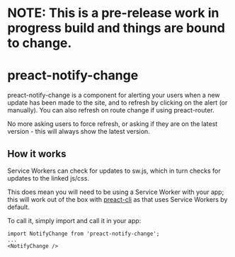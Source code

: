 # NOTE: This is a pre-release work in progress build and things are bound to change. 

# preact-notify-change
preact-notify-change is a component for alerting your users when a new update has been made to the site, and to refresh by clicking on the alert (or manually). You can also refresh on route change if using preact-router.

No more asking users to force refresh, or asking if they are on the latest version - this will always show the latest version.

## How it works
Service Workers can check for updates to sw.js, which in turn checks for updates to the linked js/css.

This does mean you will need to be using a Service Worker with your app; this will work out of the box with [preact-cli](https://github.com/developit/preact-cli) as that uses Service Workers by default.

To call it, simply import and call it in your app:

```
import NotifyChange from 'preact-notify-change';
...
<NotifyChange />
```